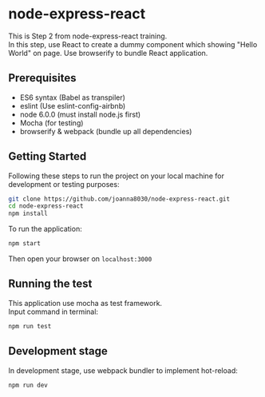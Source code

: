 # node-express-react

This is Step 2 from node-express-react training.  
In this step, use React to create a dummy component which showing "Hello World" on page. Use browserify to bundle React application.

## Prerequisites
- ES6 syntax (Babel as transpiler)
- eslint (Use eslint-config-airbnb)
- node 6.0.0 (must install node.js first)
- Mocha (for testing)
- browserify & webpack (bundle up all dependencies)

## Getting Started
Following these steps to run the project on your local machine for development or testing purposes:  

``` sh
git clone https://github.com/joanna8030/node-express-react.git
cd node-express-react
npm install
```
To run the application:
``` sh
npm start
```
Then open your browser on `localhost:3000`

## Running the test
This application use mocha as test framework.  
Input command in terminal:
``` sh
npm run test
```

## Development stage
In development stage, use webpack bundler to implement hot-reload:
``` sh
npm run dev
```
